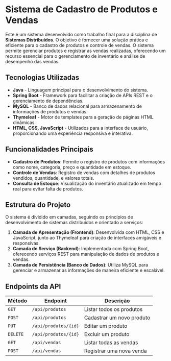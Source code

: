 # Sistema de Cadastro de Produtos e Vendas

Este é um sistema desenvolvido como trabalho final para a disciplina de **Sistemas Distribuídos**. O objetivo é fornecer uma solução prática e eficiente para o cadastro de produtos e controle de vendas. O sistema permite gerenciar produtos e registrar as vendas realizadas, oferecendo um recurso essencial para o gerenciamento de inventário e análise de desempenho das vendas.

## Tecnologias Utilizadas

- **Java** - Linguagem principal para o desenvolvimento do sistema.
- **Spring Boot** - Framework para facilitar a criação de APIs REST e o gerenciamento de dependências.
- **MySQL** - Banco de dados relacional para armazenamento de informações de produtos e vendas.
- **Thymeleaf** - Motor de templates para a geração de páginas HTML dinâmicas.
- **HTML, CSS, JavaScript** - Utilizados para a interface de usuário, proporcionando uma experiência responsiva e interativa.

## Funcionalidades Principais

- **Cadastro de Produtos**: Permite o registro de produtos com informações como nome, categoria, preço e quantidade em estoque.
- **Controle de Vendas**: Registro de vendas com detalhes de produtos vendidos, quantidade, e valores totais.
- **Consulta de Estoque**: Visualização do inventário atualizado em tempo real para evitar falta de produtos.

## Estrutura do Projeto

O sistema é dividido em camadas, seguindo os princípios de desenvolvimento de sistemas distribuídos e orientado a serviços:

1. **Camada de Apresentação (Frontend)**: Desenvolvida com HTML, CSS e JavaScript, junto ao Thymeleaf para criação de interfaces amigáveis e responsivas.
2. **Camada de Serviço (Backend)**: Implementada com Spring Boot, oferecendo serviços REST para manipulação de dados de produtos e vendas.
3. **Camada de Persistência (Banco de Dados)**: Utiliza MySQL para gerenciar e armazenar as informações de maneira eficiente e escalável.

## Endpoints da API

| Método   | Endpoint             | Descrição                                |
|----------|-----------------------|------------------------------------------|
| `GET`    | `/api/produtos`      | Listar todos os produtos                 |
| `POST`   | `/api/produtos`      | Cadastrar um novo produto                |
| `PUT`    | `/api/produtos/{id}` | Editar um produto                        |
| `DELETE` | `/api/produtos/{id}` | Excluir um produto                       |
| `GET`    | `/api/vendas`        | Listar todas as vendas                   |
| `POST`   | `/api/vendas`        | Registrar uma nova venda                 |
